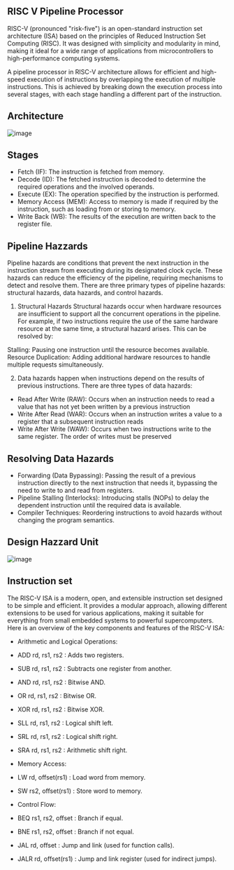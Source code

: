 ## RISC V Pipeline Processor

RISC-V (pronounced "risk-five") is an open-standard instruction set architecture (ISA) based on the principles of Reduced Instruction Set Computing (RISC). It was designed with simplicity and modularity in mind, making it ideal for a wide range of applications from microcontrollers to high-performance computing systems.

A pipeline processor in RISC-V architecture allows for efficient and high-speed execution of instructions by overlapping the execution of multiple instructions. This is achieved by breaking down the execution process into several stages, with each stage handling a different part of the instruction. 


## Architecture

![image](https://github.com/faatthy/RISC-V-Pipeline-Processor/assets/110846097/865941cc-bc1a-4f81-9066-eedf734383a1)

## Stages
- Fetch (IF): The instruction is fetched from memory.
- Decode (ID): The fetched instruction is decoded to determine the required operations and the involved operands.
- Execute (EX): The operation specified by the instruction is performed.
- Memory Access (MEM): Access to memory is made if required by the instruction, such as loading from or storing to memory.
- Write Back (WB): The results of the execution are written back to the register file.

## Pipeline Hazzards 
Pipeline hazards are conditions that prevent the next instruction in the instruction stream from executing during its designated clock cycle. These hazards can reduce the efficiency of the pipeline, requiring mechanisms to detect and resolve them. There are three primary types of pipeline hazards: structural hazards, data hazards, and control hazards.

1. Structural Hazards
Structural hazards occur when hardware resources are insufficient to support all the concurrent operations in the pipeline. For example, if two instructions require the use of the same hardware resource at the same time, a structural hazard arises. This can be resolved by:

Stalling: Pausing one instruction until the resource becomes available.
Resource Duplication: Adding additional hardware resources to handle multiple requests simultaneously.

2. Data hazards happen when instructions depend on the results of previous instructions. There are three types of data hazards:

- Read After Write (RAW): Occurs when an instruction needs to read a value that has not yet been written by a previous instruction
- Write After Read (WAR): Occurs when an instruction writes a value to a register that a subsequent instruction reads
- Write After Write (WAW): Occurs when two instructions write to the same register. The order of writes must be preserved

## Resolving Data Hazards
- Forwarding (Data Bypassing): Passing the result of a previous instruction directly to the next instruction that needs it, bypassing the need to write to and read from registers.
- Pipeline Stalling (Interlocks): Introducing stalls (NOPs) to delay the dependent instruction until the required data is available.
- Compiler Techniques: Reordering instructions to avoid hazards without changing the program semantics.

## Design Hazzard Unit 
![image](https://github.com/faatthy/RISC-V-Pipeline-Processor/assets/110846097/5d719c06-867c-4500-994f-095eb9185a8e)

## Instruction set 
The RISC-V ISA is a modern, open, and extensible instruction set designed to be simple and efficient. It provides a modular approach, allowing different extensions to be used for various applications, making it suitable for everything from small embedded systems to powerful supercomputers. Here is an overview of the key components and features of the RISC-V ISA:
- Arithmetic and Logical Operations:

- ADD rd, rs1, rs2 : Adds two registers.
- SUB rd, rs1, rs2 : Subtracts one register from another.
- AND rd, rs1, rs2 : Bitwise AND.
- OR rd, rs1, rs2 : Bitwise OR.
- XOR rd, rs1, rs2 : Bitwise XOR.
- SLL rd, rs1, rs2 : Logical shift left.
- SRL rd, rs1, rs2 : Logical shift right.
- SRA rd, rs1, rs2 : Arithmetic shift right.
- Memory Access:

- LW rd, offset(rs1) : Load word from memory.
- SW rs2, offset(rs1) : Store word to memory.
- Control Flow:

- BEQ rs1, rs2, offset : Branch if equal.
- BNE rs1, rs2, offset : Branch if not equal.
- JAL rd, offset : Jump and link (used for function calls).
- JALR rd, offset(rs1) : Jump and link register (used for indirect jumps).
